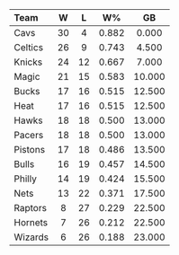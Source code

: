 | Team                             |  W  |  L  |  W%   |   GB   |
|:---------------------------------|:---:|:---:|:-----:|:------:|
| [](/r/clevelandcavs) Cavs        | 30  |  4  | 0.882 | 0.000  |
| [](/r/bostonceltics) Celtics     | 26  |  9  | 0.743 | 4.500  |
| [](/r/nyknicks) Knicks           | 24  | 12  | 0.667 | 7.000  |
| [](/r/orlandomagic) Magic        | 21  | 15  | 0.583 | 10.000 |
| [](/r/mkebucks) Bucks            | 17  | 16  | 0.515 | 12.500 |
| [](/r/heat) Heat                 | 17  | 16  | 0.515 | 12.500 |
| [](/r/atlantahawks) Hawks        | 18  | 18  | 0.500 | 13.000 |
| [](/r/pacers) Pacers             | 18  | 18  | 0.500 | 13.000 |
| [](/r/detroitpistons) Pistons    | 17  | 18  | 0.486 | 13.500 |
| [](/r/chicagobulls) Bulls        | 16  | 19  | 0.457 | 14.500 |
| [](/r/sixers) Philly             | 14  | 19  | 0.424 | 15.500 |
| [](/r/gonets) Nets               | 13  | 22  | 0.371 | 17.500 |
| [](/r/torontoraptors) Raptors    |  8  | 27  | 0.229 | 22.500 |
| [](/r/charlottehornets) Hornets  |  7  | 26  | 0.212 | 22.500 |
| [](/r/washingtonwizards) Wizards |  6  | 26  | 0.188 | 23.000 |